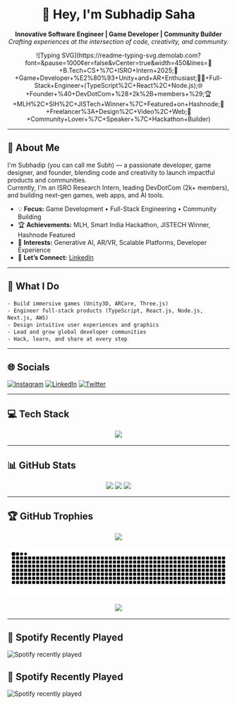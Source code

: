 <div align="center">
  <h1>👋 Hey, I'm Subhadip Saha</h1>
  <p>
    <b>Innovative Software Engineer | Game Developer | Community Builder</b><br>
    <i>Crafting experiences at the intersection of code, creativity, and community.</i>
  </p>
</div>
<p align="center">
![Typing SVG](https://readme-typing-svg.demolab.com?font=&pause=1000&center=false&vCenter=true&width=450&lines=🚀+B.Tech+CS+%7C+ISRO+Intern+2025;👾+Game+Developer+%E2%80%93+Unity+and+AR+Enthusiast;🧑‍💻+Full-Stack+Engineer+(TypeScript%2C+React%2C+Node.js);🌐+Founder+%40+DevDotCom+%28+2k%2B+members+%29;🏆+MLH%2C+SIH%2C+JISTech+Winner+%7C+Featured+on+Hashnode;🎨+Freelancer%3A+Design%2C+Video%2C+Web;🤝+Community+Lover+%7C+Speaker+%7C+Hackathon+Builder)
</p>


---

## 🌟 About Me

I'm Subhadip (you can call me Subh) — a passionate developer, game designer, and founder, blending code and creativity to launch impactful products and communities.  
Currently, I'm an ISRO Research Intern, leading DevDotCom (2k+ members), and building next-gen games, web apps, and AI tools.

- 💡 **Focus:** Game Development • Full-Stack Engineering • Community Building
- 🏆 **Achievements:** MLH, Smart India Hackathon, JISTECH Winner, Hashnode Featured
- 🌱 **Interests:** Generative AI, AR/VR, Scalable Platforms, Developer Experience
- 👥 **Let’s Connect:** [LinkedIn](https://linkedin.com/in/subhadipsahaofficial)

---

## 🚀 What I Do

```plaintext
- Build immersive games (Unity3D, ARCore, Three.js)
- Engineer full-stack products (TypeScript, React.js, Node.js, Next.js, AWS)
- Design intuitive user experiences and graphics
- Lead and grow global developer communities
- Hack, learn, and share at every step
```

---

## 🌐 Socials

[![Instagram](https://img.shields.io/badge/Instagram-%23E4405F.svg?logo=Instagram&logoColor=white)](https://instagram.com/subh05sus_) 
[![LinkedIn](https://img.shields.io/badge/LinkedIn-%230077B5.svg?logo=linkedin&logoColor=white)](https://linkedin.com/in/subhadipsahaofficial) 
[![Twitter](https://img.shields.io/badge/Twitter-%231DA1F2.svg?logo=Twitter&logoColor=white)](https://twitter.com/SubhadipDev) 

---

## 💻 Tech Stack

<div align="center">
  <img src="https://skillicons.dev/icons?i=unity,ts,react,tailwind,nodejs,py,nextjs,django,aws,blender,pr,ae,ps,cpp,cs,html,css,figma,git,vercel,postman,gcp,mongodb,replit,supabase,threejs,vite,wordpress" />
</div>

---

## 📊 GitHub Stats

<div align="center">
  <img src="https://github-readme-stats.vercel.app/api?username=subh05sus&hide_title=false&hide_rank=true&show_icons=true&include_all_commits=true&count_private=true&theme=dracula&hide_border=true" height="150" />
  <img src="https://streak-stats.demolab.com?user=subh05sus&locale=en&mode=daily&theme=dracula&hide_border=true&border_radius=5" height="150" />
  <img src="https://github-readme-stats.vercel.app/api/top-langs?username=SUBH05SUS&locale=en&hide_title=false&layout=compact&card_width=320&langs_count=14&theme=dracula&hide_border=false" height="200" />
</div>

---

## 🏆 GitHub Trophies
<p align="center">
  <img src="https://github-profile-trophy.vercel.app/?username=subh05sus&theme=radical&no-frame=true&no-bg=false&margin-w=4">
</p>

<p align="center">
  <img src="https://raw.githubusercontent.com/subh05sus/subh05sus/output/snake.svg" alt="Snake animation" />
</p>

<p align="center">
  <a href="https://visitcount.itsvg.in">
    <img src="https://visitcount.itsvg.in/api?id=subh05sus&icon=2&color=12" />
  </a>
</p>

---

## 🎵 Spotify Recently Played

![Spotify recently played](https://spotify-recently-played-readme.vercel.app/api?user=31uv34x3wbw2xbpgj3row4yve6iu&unique={true|1|on|yes})
## 🎵 Spotify Recently Played
![Spotify recently played](https://spotify-recently-played-readme.vercel.app/api?user=31uv34x3wbw2xbpgj3row4yve6iu&unique={true|1|on|yes})

<!--
Proudly created with GPRM ( https://gprm.itsvg.in )
-->
